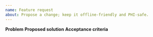 ```yaml
---
name: Feature request
about: Propose a change; keep it offline-friendly and PHI-safe.
---
```

**Problem**
**Proposed solution**
**Acceptance criteria**
